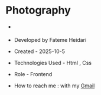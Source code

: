 # Photography


- <a href=""></a>

- Developed by Fateme Heidari

- Created - 2025-10-5

- Technologies Used - Html , Css

- Role - Frontend

- How to reach me : with my [Gmail](fateme.heidari2220@gmail.com)
